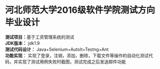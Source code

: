 # 河北师范大学2016级软件学院测试方向毕业设计</br>
<b>测试项目：</b>基于工资管理系统的测试</b> </br>
<b>JDK版本：</b>
jdk1.9 </br>
<b>测试代码设计：</b>
Java+Selenium+AutoIt+Testng+Ant </br>
<b>功能实现</b>：
实现了登录，注销，添加，删除，下载文件等操作的自动化测试代码，并实现了测试用例失败时截图，测试完成之后发送邮件功能</b>
&ensp;&ensp;&ensp;&ensp;&ensp;&ensp;&ensp;&ensp;&ensp;&ensp;&ensp;&ensp;&ensp;
